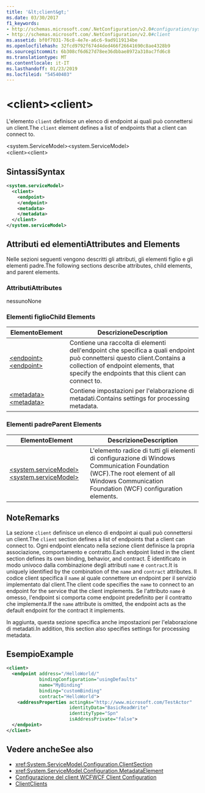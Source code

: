 ```yaml
---
title: '&lt;client&gt;'
ms.date: 03/30/2017
f1_keywords:
- http://schemas.microsoft.com/.NetConfiguration/v2.0#configuration/system.ServiceModel/client
- http://schemas.microsoft.com/.NetConfiguration/v2.0#client
ms.assetid: bf0f7031-76c8-4e7e-a6c6-9ad9119134be
ms.openlocfilehash: 32fcd9792f674d4ded466f26641690c8ae4328b9
ms.sourcegitcommit: 6b308cf6d627d78ee36dbbae8972a310ac7fd6c8
ms.translationtype: MT
ms.contentlocale: it-IT
ms.lasthandoff: 01/23/2019
ms.locfileid: "54540403"
---
```

# <a name="ltclientgt"></a><span data-ttu-id="de361-102">&lt;client&gt;</span><span class="sxs-lookup"><span data-stu-id="de361-102">&lt;client&gt;</span></span>
<span data-ttu-id="de361-103">L'elemento `client` definisce un elenco di endpoint ai quali può connettersi un client.</span><span class="sxs-lookup"><span data-stu-id="de361-103">The `client` element defines a list of endpoints that a client can connect to.</span></span>  
  
 <span data-ttu-id="de361-104">\<system.ServiceModel></span><span class="sxs-lookup"><span data-stu-id="de361-104">\<system.ServiceModel></span></span>  
<span data-ttu-id="de361-105">\<client></span><span class="sxs-lookup"><span data-stu-id="de361-105">\<client></span></span>  
  
## <a name="syntax"></a><span data-ttu-id="de361-106">Sintassi</span><span class="sxs-lookup"><span data-stu-id="de361-106">Syntax</span></span>  
  
```xml  
<system.serviceModel>
  <client>
    <endpoint>
    </endpoint>
    <metadata>
    </metadata>
  </client>
</system.serviceModel>
```  
  
## <a name="attributes-and-elements"></a><span data-ttu-id="de361-107">Attributi ed elementi</span><span class="sxs-lookup"><span data-stu-id="de361-107">Attributes and Elements</span></span>  
 <span data-ttu-id="de361-108">Nelle sezioni seguenti vengono descritti gli attributi, gli elementi figlio e gli elementi padre.</span><span class="sxs-lookup"><span data-stu-id="de361-108">The following sections describe attributes, child elements, and parent elements.</span></span>  
  
### <a name="attributes"></a><span data-ttu-id="de361-109">Attributi</span><span class="sxs-lookup"><span data-stu-id="de361-109">Attributes</span></span>  
 <span data-ttu-id="de361-110">nessuno</span><span class="sxs-lookup"><span data-stu-id="de361-110">None</span></span>  
  
### <a name="child-elements"></a><span data-ttu-id="de361-111">Elementi figlio</span><span class="sxs-lookup"><span data-stu-id="de361-111">Child Elements</span></span>  
  
|<span data-ttu-id="de361-112">Elemento</span><span class="sxs-lookup"><span data-stu-id="de361-112">Element</span></span>|<span data-ttu-id="de361-113">Descrizione</span><span class="sxs-lookup"><span data-stu-id="de361-113">Description</span></span>|  
|-------------|-----------------|  
|[<span data-ttu-id="de361-114">\<endpoint></span><span class="sxs-lookup"><span data-stu-id="de361-114">\<endpoint></span></span>](../../../../../docs/framework/configure-apps/file-schema/wcf/endpoint-of-client.md)|<span data-ttu-id="de361-115">Contiene una raccolta di elementi dell'endpoint che specifica a quali endpoint può connettersi questo client.</span><span class="sxs-lookup"><span data-stu-id="de361-115">Contains a collection of endpoint elements, that specify the endpoints that this client can connect to.</span></span>|  
|[<span data-ttu-id="de361-116">\<metadata></span><span class="sxs-lookup"><span data-stu-id="de361-116">\<metadata></span></span>](../../../../../docs/framework/configure-apps/file-schema/wcf/metadata.md)|<span data-ttu-id="de361-117">Contiene impostazioni per l'elaborazione di metadati.</span><span class="sxs-lookup"><span data-stu-id="de361-117">Contains settings for processing metadata.</span></span>|  
  
### <a name="parent-elements"></a><span data-ttu-id="de361-118">Elementi padre</span><span class="sxs-lookup"><span data-stu-id="de361-118">Parent Elements</span></span>  
  
|<span data-ttu-id="de361-119">Elemento</span><span class="sxs-lookup"><span data-stu-id="de361-119">Element</span></span>|<span data-ttu-id="de361-120">Descrizione</span><span class="sxs-lookup"><span data-stu-id="de361-120">Description</span></span>|  
|-------------|-----------------|  
|[<span data-ttu-id="de361-121">\<system.serviceModel></span><span class="sxs-lookup"><span data-stu-id="de361-121">\<system.serviceModel></span></span>](../../../../../docs/framework/configure-apps/file-schema/wcf/system-servicemodel.md)|<span data-ttu-id="de361-122">L'elemento radice di tutti gli elementi di configurazione di Windows Communication Foundation (WCF).</span><span class="sxs-lookup"><span data-stu-id="de361-122">The root element of all Windows Communication Foundation (WCF) configuration elements.</span></span>|  
  
## <a name="remarks"></a><span data-ttu-id="de361-123">Note</span><span class="sxs-lookup"><span data-stu-id="de361-123">Remarks</span></span>  
 <span data-ttu-id="de361-124">La sezione `client` definisce un elenco di endpoint ai quali può connettersi un client.</span><span class="sxs-lookup"><span data-stu-id="de361-124">The `client` section defines a list of endpoints that a client can connect to.</span></span> <span data-ttu-id="de361-125">Ogni endpoint elencato nella sezione client definisce la propria associazione, comportamento e contratto.</span><span class="sxs-lookup"><span data-stu-id="de361-125">Each endpoint listed in the client section defines its own binding, behavior, and contract.</span></span> <span data-ttu-id="de361-126">È identificato in modo univoco dalla combinazione degli attributi `name` e `contract`.</span><span class="sxs-lookup"><span data-stu-id="de361-126">It is uniquely identified by the combination of the `name` and `contract` attributes.</span></span> <span data-ttu-id="de361-127">Il codice client specifica il `name` al quale connettere un endpoint per il servizio implementato dal client.</span><span class="sxs-lookup"><span data-stu-id="de361-127">The client code specifies the `name` to connect to an endpoint for the service that the client implements.</span></span> <span data-ttu-id="de361-128">Se l'attributo `name` è omesso, l'endpoint si comporta come endpoint predefinito per il contratto che implementa.</span><span class="sxs-lookup"><span data-stu-id="de361-128">If the `name` attribute is omitted, the endpoint acts as the default endpoint for the contract it implements.</span></span>  
  
 <span data-ttu-id="de361-129">In aggiunta, questa sezione specifica anche impostazioni per l'elaborazione di metadati.</span><span class="sxs-lookup"><span data-stu-id="de361-129">In addition, this section also specifies settings for processing metadata.</span></span>  
  
## <a name="example"></a><span data-ttu-id="de361-130">Esempio</span><span class="sxs-lookup"><span data-stu-id="de361-130">Example</span></span>  
  
```xml  
<client>
  <endpoint address="/HelloWorld/"
            bindingConfiguration="usingDefaults"
            name="MyBinding"
            binding="customBinding"
            contract="HelloWorld">
    <addressProperties actingAs="http://www.microsoft.com/TestActor"
                       identityData="BasicReadWrite"
                       identityType="Spn"
                       isAddressPrivate="false">
  </endpoint>
</client>
```  
  
## <a name="see-also"></a><span data-ttu-id="de361-131">Vedere anche</span><span class="sxs-lookup"><span data-stu-id="de361-131">See also</span></span>
- <xref:System.ServiceModel.Configuration.ClientSection>
- <xref:System.ServiceModel.Configuration.MetadataElement>
- [<span data-ttu-id="de361-132">Configurazione del client WCF</span><span class="sxs-lookup"><span data-stu-id="de361-132">WCF Client Configuration</span></span>](../../../../../docs/framework/wcf/feature-details/client-configuration.md)
- [<span data-ttu-id="de361-133">Client</span><span class="sxs-lookup"><span data-stu-id="de361-133">Clients</span></span>](../../../../../docs/framework/wcf/feature-details/clients.md)
